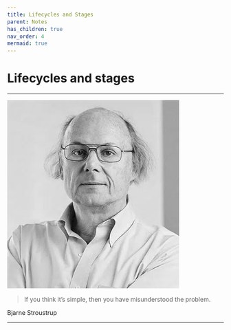 ```yaml
---
title: Lifecycles and Stages
parent: Notes
has_children: true
nav_order: 4
mermaid: true
---
```


# Lifecycles and stages

<hr class="splash">

![Bjarne Stroustrup](../../images/people/bjarne_stroustrup.png)

<blockquote class="pretty"><span>
If you think it’s simple, then you have misunderstood the problem.
</span></blockquote>
<p class="attribution">Bjarne Stroustrup</p>

<hr class="splash">

